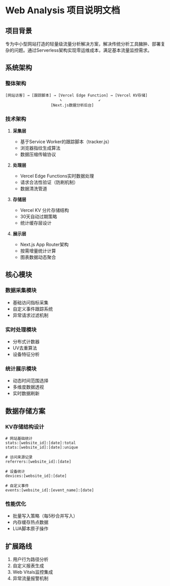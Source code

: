# Web Analysis 项目说明文档

## 项目背景
专为中小型网站打造的轻量级流量分析解决方案，解决传统分析工具臃肿、部署复杂的问题。通过Serverless架构实现零运维成本，满足基本流量监控需求。

## 系统架构

### 整体架构
```
[网站访客] → [跟踪脚本] → [Vercel Edge Function] → [Vercel KV存储]
                        ↖                ↙
                    [Next.js数据分析后台]
```

### 技术架构
1. **采集层**
   - 基于Service Worker的跟踪脚本（tracker.js）
   - 浏览器指纹生成算法
   - 数据压缩传输协议

2. **处理层**
   - Vercel Edge Functions实时数据处理
   - 请求合法性验证（防刷机制）
   - 数据清洗管道

3. **存储层**
   - Vercel KV 分片存储结构
   - 30天自动过期策略
   - 统计缓存层设计

4. **展示层**
   - Next.js App Router架构
   - 按需增量统计计算
   - 图表数据动态聚合

## 核心模块

### 数据采集模块
- 基础访问指标采集
- 自定义事件跟踪系统
- 异常请求过滤机制

### 实时处理模块
- 分布式计数器
- UV去重算法
- 设备特征分析

### 统计展示模块
- 动态时间范围选择
- 多维度数据透视
- 实时数据刷新

## 数据存储方案

### KV存储结构设计
```redis
# 网站基础统计
stats:[website_id]:[date]:total 
stats:[website_id]:[date]:unique

# 访问来源记录
referrers:[website_id]:[date]

# 设备统计
devices:[website_id]:[date]

# 自定义事件
events:[website_id]:[event_name]:[date]
```

### 性能优化
- 批量写入策略（每5秒合并写入）
- 内存缓存热点数据
- LUA脚本原子操作

## 扩展路线
1. 用户行为路径分析
2. 自定义报表生成
3. Web Vitals监控集成
4. 异常流量报警机制